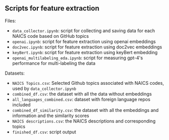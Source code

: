## Scripts for feature extraction

Files:

-   `data_collector.ipynb`: script for collecting and saving data for each NAICS code based on GitHub topics
-   `openai.ipynb`: script for feature extraction using openai embeddings
-   `doc2vec.ipynb`: script for feature extraction using doc2vec embeddings
-   `keyBert.ipynb`: script for feature extraction using keyBert embedding
-   `openai_multilabeling_eda.ipynb`: script for measuring gpt-4's performance for multi-labeling the data

Datasets:

-   `NAICS Topics.csv`: Selected Github topics associated with NAICS codes, used by `data_collector.ipynb` 
-   `combined_df.csv`: the dataset with all the data without embeddings
-   `all_languages_combined.csv`: dataset with foreign language repos included
-   `combined_df_similarity.csv`: the dataset with all the embeddings and information and the similarity scores
-   `NAICS descriptions.csv`: the NAICS descriptions and corresponding topics
-   `finished_df.csv`: script output
